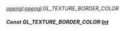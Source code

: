 _[opengl](../../modules/opengl/opengl-module.md):[opengl](../../modules/opengl/opengl-module.md).GL\_TEXTURE\_BORDER\_COLOR_
##### Const GL\_TEXTURE\_BORDER\_COLOR:[Int](../../modules/wonkey/wonkey-types-int.md)
